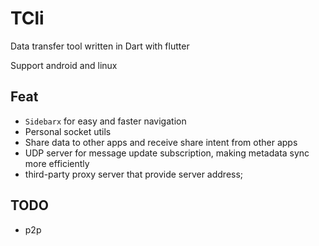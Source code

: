 # TCli

Data transfer tool written in Dart with flutter

Support android and linux

## Feat

- `Sidebarx` for easy and faster navigation
- Personal socket utils
- Share data to other apps and receive share intent from other apps
- UDP server for message update subscription, making metadata sync more efficiently
- third-party proxy server that provide server address;

## TODO

- p2p
